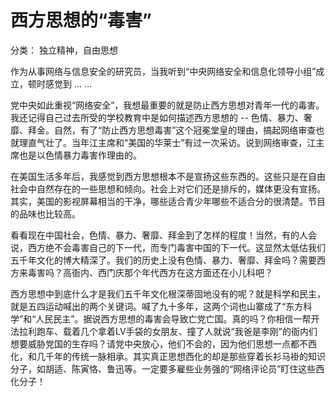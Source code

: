   
# 西方思想的“毒害” 

分类： 独立精神，自由思想

作为从事网络与信息安全的研究员，当我听到“中央网络安全和信息化领导小组”成立，顿时感觉到 ... ...

党中央如此重视“网络安全”，我想最重要的就是防止西方思想对青年一代的毒害。我还记得自己过去所受的学校教育中是如何描述西方思想的 -- 色情、暴力、奢靡、拜金。自然，有了“防止西方思想毒害”这个冠冕堂皇的理由，搞起网络审查也就理直气壮了。当年江主席和“美国的华莱士”有过一次采访。说到网络审查，江主席也是以色情暴力毒害作理由的。

在美国生活多年后，我感觉到西方思想根本不是宣扬这些东西的。这些只是在自由社会中自然存在的一些思想和倾向。社会上对它们还是排斥的，媒体更没有宣扬。其实，美国的影视屏幕相当的干净，哪些适合青少年哪些不适合分的很清楚。节目的品味也比较高。

看看现在中国社会，色情、暴力、奢靡、拜金到了怎样的程度！当然，有的人会说，西方绝不会毒害自己的下一代，而专门毒害中国的下一代。这显然太低估我们五千年文化的博大精深了。我们的历史上没有色情、暴力、奢靡、拜金吗？需要西方来毒害吗？高衙内、西门庆那个年代西方在这方面还在小儿科吧？

西方思想中到底什么才是我们五千年文化根深蒂固地没有的呢？就是科学和民主，就是五四运动喊出的两个关键词。喊了九十多年，这两个词也山寨成了“东方科学”和“人民民主”。据说西方思想的毒害会导致亡党亡国。真的吗？你相信一帮开法拉利跑车、载着几个拿着LV手袋的女朋友、撞了人就说“我爸是李刚”的衙内们想要威胁党国的生存吗？请党中央放心，他们不会的，因为他们思想一点都不西化，和几千年的传统一脉相承。其实真正思想西化的却是那些穿着长衫马褂的知识分子，如胡适、陈寅恪、鲁迅等。一定要多雇些业务强的“网络评论员”盯住这些西化分子！
